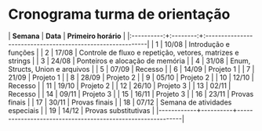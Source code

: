 # Cronograma turma de orientação

| **Semana** | **Data** | **Primeiro horário**                                       |
|:----------:+:--------:+:-----------------------------------------------------------|
| 1          | 10/08    | Introdução e funções                                       |
| 2          | 17/08    | Controle de fluxo e repetição, vetores, matrizes e strings |
| 3          | 24/08    | Ponteiros e alocação de memória                            |
| 4          | 31/08    | Enum, Structs, Union e arquivos                            |
| 5          | 07/09    | Recesso                                                    |
| 6          | 14/09    | Projeto 1                                                  |
| 7          | 21/09    | Projeto 1                                                  |
| 8          | 28/09    | Projeto 2                                                  |
| 9          | 05/10    | Projeto 2                                                  |
| 10         | 12/10    | Recesso                                                    |
| 11         | 19/10    | Projeto 2                                                  |
| 12         | 26/10    | Projeto 3                                                  |
| 13         | 02/11    | Recesso                                                    |
| 14         | 09/11    | Projeto 3                                                  |
| 15         | 16/11    | Projeto 3                                                  |
| 16         | 23/11    | Provas finais                                              |
| 17         | 30/11    | Provas finais                                              |
| 18         | 07/12    | Semana de atividades especiais                             |
| 19         | 14/12    | Provas substitutivas                                       |
|------------+----------+------------------------------------------------------------|
